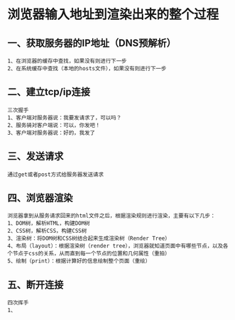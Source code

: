 <!--
 * @Author: zhupengfei6623
 * @Date: 2021-04-13 14:17:59
 * @Description: file content
-->
# 浏览器输入地址到渲染出来的整个过程
## 一、获取服务器的IP地址（DNS预解析）
    1、在浏览器的缓存中查找，如果没有则进行下一步
    2、在系统缓存中查找（本地的hosts文件），如果没有则进行下一步
## 二、建立tcp/ip连接
    三次握手
    1、客户端对服务器说：我要发请求了，可以吗？
    2、服务骑对客户端说：可以，你发吧！
    3、客户端对服务器说：好的，我发了
## 三、发送请求
    通过get或者post方式给服务器发送请求
## 四、浏览器渲染
    浏览器拿到从服务请求回来的html文件之后，根据渲染规则进行渲染，主要有以下几步：
    1、DOM树，解析HTML，构建DOM树
    2、CSS树，解析CSS，构建CSS树
    3、渲染树：将DOM树和CSS树结合起来生成渲染树（Render Tree）
    4、布局（layout）：根据渲染树（render tree），浏览器就知道页面中有哪些节点，以及各个节点于css的关系，从而直到每一个节点的位置和几何属性（重拍）
    5、绘制（print）：根据计算好的信息绘制整个页面（重绘）
## 五、断开连接
    四次挥手
    1、

